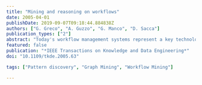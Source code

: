```yaml
---
title: "Mining and reasoning on workflows"
date: 2005-04-01
publishDate: 2019-09-07T09:18:44.884838Z
authors: ["G. Greco", "A. Guzzo", "G. Manco", "D. Sacca"]
publication_types: ["2"]
abstract: "Today's workflow management systems represent a key technological infrastructure for advanced applications that is attracting a growing body of research, mainly focused in developing tools for workflow management, that allow users both to specify the \"static\" aspects, like preconditions, precedences among activities, and rules for exception handling, and to control its execution by scheduling the activities on the available resources. This paper deals with an aspect of workflows which has so far not received much attention even though it is crucial for the forthcoming scenarios of large scale applications on the Web: providing facilities for the human system administrator for identifying the choices performed more frequently in the past that had lead to a desired final configuration. In this context, we formalize the problem of discovering the most frequent patterns of executions, i.e., the workflow substructures that have been scheduled more frequently by the system. We attacked the problem by developing two data mining algorithms on the basis of an intuitive and original graph formalization of a workflow schema and its occurrences. The model is used both to prove some intractability results that strongly motivate the use of data mining techniques and to derive interesting structural properties for reducing the search space for frequent patterns. Indeed, the experiments we have carried out show that our algorithms outperform standard data mining algorithms adapted to discover frequent patterns of workflow executions."
featured: false
publication: "*IEEE Transactions on Knowledge and Data Engineering*"
doi: "10.1109/tkde.2005.63"

tags: ["Pattern discovery", "Graph Mining", "Workflow Mining"]

---
```


